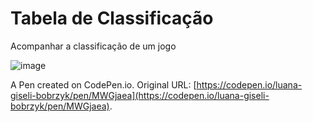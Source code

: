 # Tabela de Classificação

Acompanhar a classificação de um jogo

![image](https://user-images.githubusercontent.com/86742120/219817157-454b4f96-c56d-44d8-b950-34d0d0cd7af3.png)

A Pen created on CodePen.io. Original URL: [https://codepen.io/luana-giseli-bobrzyk/pen/MWGjaea](https://codepen.io/luana-giseli-bobrzyk/pen/MWGjaea).
